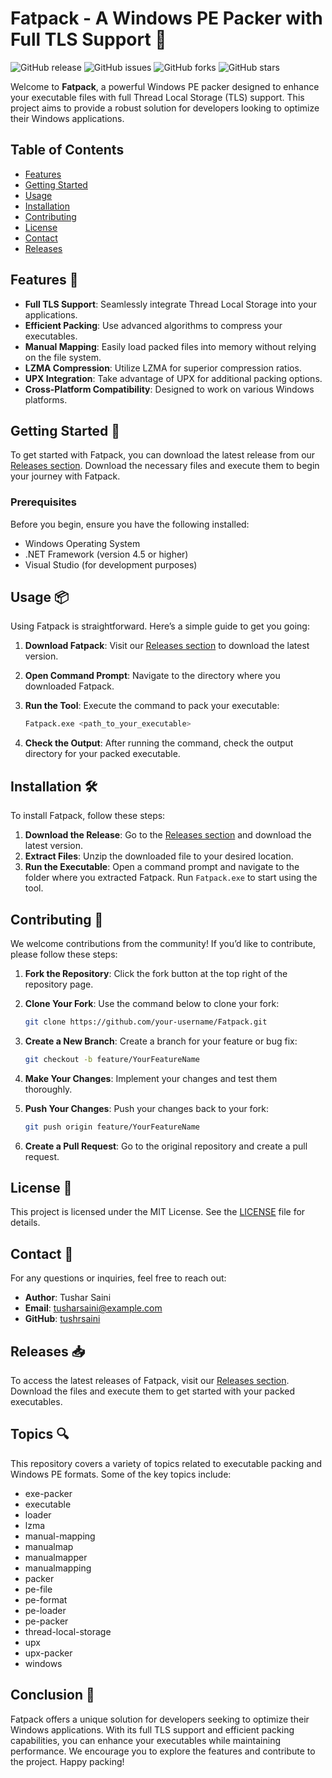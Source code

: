 # Fatpack - A Windows PE Packer with Full TLS Support 🎉

![GitHub release](https://img.shields.io/github/release/tushrsaini/Fatpack.svg)
![GitHub issues](https://img.shields.io/github/issues/tushrsaini/Fatpack.svg)
![GitHub forks](https://img.shields.io/github/forks/tushrsaini/Fatpack.svg)
![GitHub stars](https://img.shields.io/github/stars/tushrsaini/Fatpack.svg)

Welcome to **Fatpack**, a powerful Windows PE packer designed to enhance your executable files with full Thread Local Storage (TLS) support. This project aims to provide a robust solution for developers looking to optimize their Windows applications. 

## Table of Contents

- [Features](#features)
- [Getting Started](#getting-started)
- [Usage](#usage)
- [Installation](#installation)
- [Contributing](#contributing)
- [License](#license)
- [Contact](#contact)
- [Releases](#releases)

## Features 🌟

- **Full TLS Support**: Seamlessly integrate Thread Local Storage into your applications.
- **Efficient Packing**: Use advanced algorithms to compress your executables.
- **Manual Mapping**: Easily load packed files into memory without relying on the file system.
- **LZMA Compression**: Utilize LZMA for superior compression ratios.
- **UPX Integration**: Take advantage of UPX for additional packing options.
- **Cross-Platform Compatibility**: Designed to work on various Windows platforms.

## Getting Started 🚀

To get started with Fatpack, you can download the latest release from our [Releases section](https://github.com/tushrsaini/Fatpack/releases). Download the necessary files and execute them to begin your journey with Fatpack.

### Prerequisites

Before you begin, ensure you have the following installed:

- Windows Operating System
- .NET Framework (version 4.5 or higher)
- Visual Studio (for development purposes)

## Usage 📦

Using Fatpack is straightforward. Here’s a simple guide to get you going:

1. **Download Fatpack**: Visit our [Releases section](https://github.com/tushrsaini/Fatpack/releases) to download the latest version.
2. **Open Command Prompt**: Navigate to the directory where you downloaded Fatpack.
3. **Run the Tool**: Execute the command to pack your executable:

   ```bash
   Fatpack.exe <path_to_your_executable>
   ```

4. **Check the Output**: After running the command, check the output directory for your packed executable.

## Installation 🛠️

To install Fatpack, follow these steps:

1. **Download the Release**: Go to the [Releases section](https://github.com/tushrsaini/Fatpack/releases) and download the latest version.
2. **Extract Files**: Unzip the downloaded file to your desired location.
3. **Run the Executable**: Open a command prompt and navigate to the folder where you extracted Fatpack. Run `Fatpack.exe` to start using the tool.

## Contributing 🤝

We welcome contributions from the community! If you’d like to contribute, please follow these steps:

1. **Fork the Repository**: Click the fork button at the top right of the repository page.
2. **Clone Your Fork**: Use the command below to clone your fork:

   ```bash
   git clone https://github.com/your-username/Fatpack.git
   ```

3. **Create a New Branch**: Create a branch for your feature or bug fix:

   ```bash
   git checkout -b feature/YourFeatureName
   ```

4. **Make Your Changes**: Implement your changes and test them thoroughly.
5. **Push Your Changes**: Push your changes back to your fork:

   ```bash
   git push origin feature/YourFeatureName
   ```

6. **Create a Pull Request**: Go to the original repository and create a pull request.

## License 📜

This project is licensed under the MIT License. See the [LICENSE](LICENSE) file for details.

## Contact 📧

For any questions or inquiries, feel free to reach out:

- **Author**: Tushar Saini
- **Email**: tusharsaini@example.com
- **GitHub**: [tushrsaini](https://github.com/tushrsaini)

## Releases 📥

To access the latest releases of Fatpack, visit our [Releases section](https://github.com/tushrsaini/Fatpack/releases). Download the files and execute them to get started with your packed executables.

## Topics 🔍

This repository covers a variety of topics related to executable packing and Windows PE formats. Some of the key topics include:

- exe-packer
- executable
- loader
- lzma
- manual-mapping
- manualmap
- manualmapper
- manualmapping
- packer
- pe-file
- pe-format
- pe-loader
- pe-packer
- thread-local-storage
- upx
- upx-packer
- windows

## Conclusion 🌈

Fatpack offers a unique solution for developers seeking to optimize their Windows applications. With its full TLS support and efficient packing capabilities, you can enhance your executables while maintaining performance. We encourage you to explore the features and contribute to the project. Happy packing!
